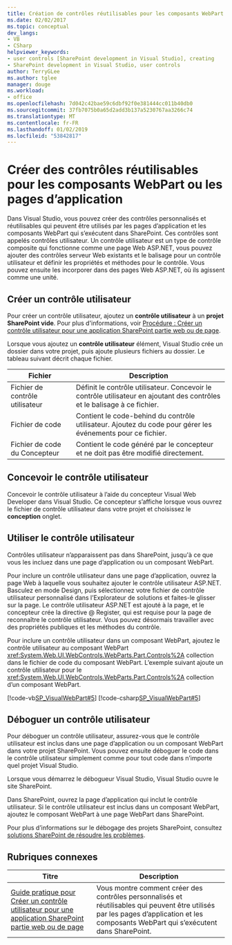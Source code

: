 ```yaml
---
title: Création de contrôles réutilisables pour les composants WebPart ou les Pages d’Application | Microsoft Docs
ms.date: 02/02/2017
ms.topic: conceptual
dev_langs:
- VB
- CSharp
helpviewer_keywords:
- user controls [SharePoint development in Visual Studio], creating
- SharePoint development in Visual Studio, user controls
author: TerryGLee
ms.author: tglee
manager: douge
ms.workload:
- office
ms.openlocfilehash: 7d042c42bae59c6dbf92f0e381444cc011b40db0
ms.sourcegitcommit: 37fb7075b0a65d2add3b137a5230767aa3266c74
ms.translationtype: MT
ms.contentlocale: fr-FR
ms.lasthandoff: 01/02/2019
ms.locfileid: "53842817"
---
```

# <a name="create-reusable-controls-for-web-parts-or-application-pages"></a>Créer des contrôles réutilisables pour les composants WebPart ou les pages d’application
  Dans Visual Studio, vous pouvez créer des contrôles personnalisés et réutilisables qui peuvent être utilisés par les pages d’application et les composants WebPart qui s’exécutent dans SharePoint. Ces contrôles sont appelés contrôles utilisateur. Un contrôle utilisateur est un type de contrôle composite qui fonctionne comme une page Web ASP.NET, vous pouvez ajouter des contrôles serveur Web existants et le balisage pour un contrôle utilisateur et définir les propriétés et méthodes pour le contrôle. Vous pouvez ensuite les incorporer dans des pages Web ASP.NET, où ils agissent comme une unité.  
  
## <a name="create-a-user-control"></a>Créer un contrôle utilisateur
 Pour créer un contrôle utilisateur, ajoutez un **contrôle utilisateur** à un **projet SharePoint vide**. Pour plus d'informations, voir [Procédure : Créer un contrôle utilisateur pour une application SharePoint partie web ou de page](../sharepoint/how-to-create-a-user-control-for-a-sharepoint-application-page-or-web-part.md).  
  
 Lorsque vous ajoutez un **contrôle utilisateur** élément, Visual Studio crée un dossier dans votre projet, puis ajoute plusieurs fichiers au dossier. Le tableau suivant décrit chaque fichier.  
  
|Fichier|Description|  
|----------|-----------------|  
|Fichier de contrôle utilisateur|Définit le contrôle utilisateur. Concevoir le contrôle utilisateur en ajoutant des contrôles et le balisage à ce fichier.|  
|Fichier de code|Contient le code-behind du contrôle utilisateur. Ajoutez du code pour gérer les événements pour ce fichier.|  
|Fichier de code du Concepteur|Contient le code généré par le concepteur et ne doit pas être modifié directement.|  
  
## <a name="design-the-user-control"></a>Concevoir le contrôle utilisateur
 Concevoir le contrôle utilisateur à l’aide du concepteur Visual Web Developer dans Visual Studio. Ce concepteur s’affiche lorsque vous ouvrez le fichier de contrôle utilisateur dans votre projet et choisissez le **conception** onglet.  

## <a name="consume-the-user-control"></a>Utiliser le contrôle utilisateur
 Contrôles utilisateur n’apparaissent pas dans SharePoint, jusqu'à ce que vous les incluez dans une page d’application ou un composant WebPart.  
  
 Pour inclure un contrôle utilisateur dans une page d’application, ouvrez la page Web à laquelle vous souhaitez ajouter le contrôle utilisateur ASP.NET. Basculez en mode Design, puis sélectionnez votre fichier de contrôle utilisateur personnalisé dans l’Explorateur de solutions et faites-le glisser sur la page. Le contrôle utilisateur ASP.NET est ajouté à la page, et le concepteur crée la directive @ Register, qui est requise pour la page de reconnaître le contrôle utilisateur. Vous pouvez désormais travailler avec des propriétés publiques et les méthodes du contrôle.  
  
 Pour inclure un contrôle utilisateur dans un composant WebPart, ajoutez le contrôle utilisateur au composant WebPart <xref:System.Web.UI.WebControls.WebParts.Part.Controls%2A> collection dans le fichier de code du composant WebPart. L’exemple suivant ajoute un contrôle utilisateur pour le <xref:System.Web.UI.WebControls.WebParts.Part.Controls%2A> collection d’un composant WebPart.  
  
 [!code-vb[SP_VisualWebPart#5](../sharepoint/codesnippet/VisualBasic/sp_visualwebpart.vb/visualwebpart1/visualwebpart1.vb#5)]
 [!code-csharp[SP_VisualWebPart#5](../sharepoint/codesnippet/CSharp/sp_visualwebpart.cs/visualwebpart1/visualwebpart1.cs#5)]  
  
## <a name="debug-a-user-control"></a>Déboguer un contrôle utilisateur
 Pour déboguer un contrôle utilisateur, assurez-vous que le contrôle utilisateur est inclus dans une page d’application ou un composant WebPart dans votre projet SharePoint. Vous pouvez ensuite déboguer le code dans le contrôle utilisateur simplement comme pour tout code dans n’importe quel projet Visual Studio.  
  
 Lorsque vous démarrez le débogueur Visual Studio, Visual Studio ouvre le site SharePoint.  
  
 Dans SharePoint, ouvrez la page d’application qui inclut le contrôle utilisateur. Si le contrôle utilisateur est inclus dans un composant WebPart, ajoutez le composant WebPart à une page WebPart dans SharePoint.  
  
 Pour plus d’informations sur le débogage des projets SharePoint, consultez [solutions SharePoint de résoudre les problèmes](../sharepoint/troubleshooting-sharepoint-solutions.md).  
  
## <a name="related-topics"></a>Rubriques connexes
  
|Titre|Description|  
|-----------|-----------------|  
|[Guide pratique pour Créer un contrôle utilisateur pour une application SharePoint partie web ou de page](../sharepoint/how-to-create-a-user-control-for-a-sharepoint-application-page-or-web-part.md)|Vous montre comment créer des contrôles personnalisés et réutilisables qui peuvent être utilisés par les pages d’application et les composants WebPart qui s’exécutent dans SharePoint.|  
